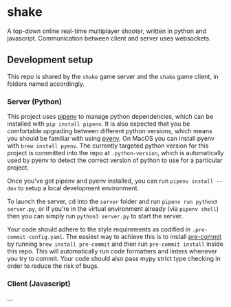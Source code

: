 # shake

A top-down online real-time multiplayer shooter, written in python and javascript. Communication between client and server uses websockets.

## Development setup

This repo is shared by the `shake` game server and the `shake` game client, in folders named accordingly.

### Server (Python)

This project uses [pipenv](https://pipenv.pypa.io/en/latest/) to manage python dependencies, which can be installed with `pip install pipenv`. It is also expected that you be comfortable upgrading between different python versions, which means you should be familiar with using [pyenv](https://github.com/pyenv/pyenv). On MacOS you can install pyenv with `brew install pyenv`. The currently targeted python version for this project is committed into the repo at `.python-version`, which is automatically used by pyenv to detect the correct version of python to use for a particular project.

Once you've got pipenv and pyenv installed, you can run `pipenv install --dev` to setup a local development environment.

To launch the server, cd into the `server` folder and run `pipenv run python3 server.py`, or if you're in the virtual environment already (via `pipenv shell`) then you can simply run `python3 server.py` to start the server.

Your code should adhere to the style requirements as codified in `.pre-commit-config.yaml`. The easiest way to achieve this is to install [pre-commit](https://pre-commit.com/) by running `brew install pre-commit` and then run `pre-commit install` inside this repo. This will automatically run code formatters and linters whenever you try to commit. Your code should also pass mypy strict type checking in order to reduce the risk of bugs.

### Client (Javascript)

...

